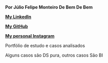 **Por Júlio Felipe Monteiro De Bem De Bem**

**[My LinkedIn](https://www.linkedin.com/in/juliodebem/)**

**[My GitHub](https://github.com/JulioFMDB)**

**[My personal Instagram](https://www.instagram.com/juliodebem)**


Portfólio de estudo e casos analisados

Alguns casos são DS pura, outros casos São BI
